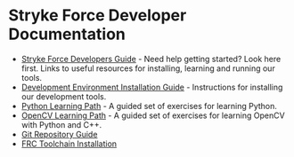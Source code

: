 # Stryke Force Developer Documentation

- [Stryke Force Developers Guide](resources.md) - Need help getting started? Look here first. Links to useful resources for installing, learning and running our tools.
- [Development Environment Installation Guide](tools.md) - Instructions for installing our development tools.
- [Python Learning Path](path/python/python.md) - A guided set of exercises for learning Python.
- [OpenCV Learning Path](path/opencv/opencv.md) - A guided set of exercises for learning OpenCV with Python and C++.
- [Git Repository Guide](repo.md)
- [FRC Toolchain Installation](frc-toolchain.md)
